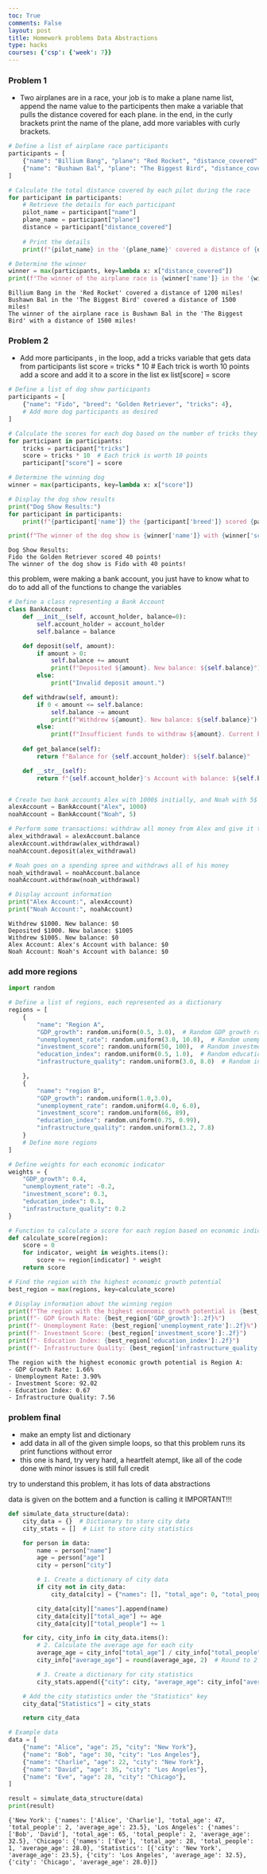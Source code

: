 ```yaml
---
toc: True
comments: False
layout: post
title: Homework problems Data Abstractions
type: hacks
courses: {'csp': {'week': 7}}
---
```


### Problem 1
- Two airplanes are in a race, your job is to make a plane name list, append the name value to the participents  then make a variable that pulls the distance covered for each plane. in the end, in the curly brackets print the name of the plane, add more variables with curly brackets. 


```python
# Define a list of airplane race participants
participants = [
    {"name": "Billium Bang", "plane": "Red Rocket", "distance_covered": 1200},
    {"name": "Bushawn Bal", "plane": "The Biggest Bird", "distance_covered": 1500}
]

# Calculate the total distance covered by each pilot during the race
for participant in participants:
    # Retrieve the details for each participant
    pilot_name = participant["name"]
    plane_name = participant["plane"]
    distance = participant["distance_covered"]
    
    # Print the details
    print(f"{pilot_name} in the '{plane_name}' covered a distance of {distance} miles!")

# Determine the winner
winner = max(participants, key=lambda x: x["distance_covered"])
print(f"The winner of the airplane race is {winner['name']} in the '{winner['plane']}' with a distance of {winner['distance_covered']} miles!")

```

    Billium Bang in the 'Red Rocket' covered a distance of 1200 miles!
    Bushawn Bal in the 'The Biggest Bird' covered a distance of 1500 miles!
    The winner of the airplane race is Bushawn Bal in the 'The Biggest Bird' with a distance of 1500 miles!


### Problem 2
- Add more participants , in the loop, add a tricks variable that gets data from participants list
    score = tricks * 10  # Each trick is worth 10 points
    add a score and add it to a score in the list ex list[score] = score


```python
# Define a list of dog show participants
participants = [
    {"name": "Fido", "breed": "Golden Retriever", "tricks": 4},
    # Add more dog participants as desired
]

# Calculate the scores for each dog based on the number of tricks they can perform
for participant in participants:
    tricks = participant["tricks"]
    score = tricks * 10  # Each trick is worth 10 points
    participant["score"] = score

# Determine the winning dog
winner = max(participants, key=lambda x: x["score"])

# Display the dog show results
print("Dog Show Results:")
for participant in participants:
    print(f"{participant['name']} the {participant['breed']} scored {participant['score']} points!")

print(f"The winner of the dog show is {winner['name']} with {winner['score']} points!")

```

    Dog Show Results:
    Fido the Golden Retriever scored 40 points!
    The winner of the dog show is Fido with 40 points!


this problem, were making a bank account, you just have to know what to do to add all of the functions to change the variables


```python
# Define a class representing a Bank Account
class BankAccount:
    def __init__(self, account_holder, balance=0):
        self.account_holder = account_holder
        self.balance = balance

    def deposit(self, amount):
        if amount > 0:
            self.balance += amount
            print(f"Deposited ${amount}. New balance: ${self.balance}")
        else:
            print("Invalid deposit amount.")

    def withdraw(self, amount):
        if 0 < amount <= self.balance:
            self.balance -= amount
            print(f"Withdrew ${amount}. New balance: ${self.balance}")
        else:
            print(f"Insufficient funds to withdraw ${amount}. Current balance: ${self.balance}")
                
    def get_balance(self):
        return f"Balance for {self.account_holder}: ${self.balance}"

    def __str__(self):
        return f"{self.account_holder}'s Account with balance: ${self.balance}"


# Create two bank accounts Alex with 1000$ initially, and Noah with 5$ initially:
alexAccount = BankAccount("Alex", 1000)
noahAccount = BankAccount("Noah", 5)

# Perform some transactions: withdraw all money from Alex and give it to Noah
alex_withdrawal = alexAccount.balance
alexAccount.withdraw(alex_withdrawal)
noahAccount.deposit(alex_withdrawal)

# Noah goes on a spending spree and withdraws all of his money
noah_withdrawal = noahAccount.balance
noahAccount.withdraw(noah_withdrawal)

# Display account information
print("Alex Account:", alexAccount)
print("Noah Account:", noahAccount)

```

    Withdrew $1000. New balance: $0
    Deposited $1000. New balance: $1005
    Withdrew $1005. New balance: $0
    Alex Account: Alex's Account with balance: $0
    Noah Account: Noah's Account with balance: $0


### add more regions



```python
import random

# Define a list of regions, each represented as a dictionary
regions = [
    {
        "name": "Region A",
        "GDP_growth": random.uniform(0.5, 3.0),  # Random GDP growth rate between 0.5% and 3.0%
        "unemployment_rate": random.uniform(3.0, 10.0),  # Random unemployment rate between 3.0% and 10.0%
        "investment_score": random.uniform(50, 100),  # Random investment score between 50 and 100
        "education_index": random.uniform(0.5, 1.0),  # Random education index between 0.5 and 1.0
        "infrastructure_quality": random.uniform(3.0, 8.0)  # Random infrastructure quality between 3.0 and 8.0 (scale of 1-10)

    },
    {
        "name": "region B",
        "GDP_growth": random.uniform(1.0,3.0),
        "unemployment_rate": random.uniform(4.0, 6.0),
        "investment_score": random.uniform(66, 89),
        "education_index": random.uniform(0.75, 0.99),
        "infrastructure_quality": random.uniform(3.2, 7.8)
    }
    # Define more regions
]

# Define weights for each economic indicator
weights = {
    "GDP_growth": 0.4,
    "unemployment_rate": -0.2,
    "investment_score": 0.3,
    "education_index": 0.1,
    "infrastructure_quality": 0.2
}

# Function to calculate a score for each region based on economic indicators and weights
def calculate_score(region):
    score = 0
    for indicator, weight in weights.items():
        score += region[indicator] * weight
    return score

# Find the region with the highest economic growth potential
best_region = max(regions, key=calculate_score)

# Display information about the winning region
print(f"The region with the highest economic growth potential is {best_region['name']}:")
print(f"- GDP Growth Rate: {best_region['GDP_growth']:.2f}%")
print(f"- Unemployment Rate: {best_region['unemployment_rate']:.2f}%")
print(f"- Investment Score: {best_region['investment_score']:.2f}")
print(f"- Education Index: {best_region['education_index']:.2f}")
print(f"- Infrastructure Quality: {best_region['infrastructure_quality']:.2f}")
```

    The region with the highest economic growth potential is Region A:
    - GDP Growth Rate: 1.66%
    - Unemployment Rate: 3.90%
    - Investment Score: 92.02
    - Education Index: 0.67
    - Infrastructure Quality: 7.56


### problem final

- make an empty list and dictionary
- add data in all of the given simple loops, so that this problem runs its print functions without error
- this one is hard, try very hard, a heartfelt atempt, like all of the code done with minor issues is still full credit

try to understand this problem, it has lots of data abstractions

data is given on the bottem and a function is calling it IMPORTANT!!!



```python
def simulate_data_structure(data):
    city_data = {}  # Dictionary to store city data
    city_stats = []  # List to store city statistics

    for person in data:
        name = person["name"]
        age = person["age"]
        city = person["city"]

        # 1. Create a dictionary of city data
        if city not in city_data:
            city_data[city] = {"names": [], "total_age": 0, "total_people": 0}

        city_data[city]["names"].append(name)
        city_data[city]["total_age"] += age
        city_data[city]["total_people"] += 1

    for city, city_info in city_data.items():
        # 2. Calculate the average age for each city
        average_age = city_info["total_age"] / city_info["total_people"]
        city_info["average_age"] = round(average_age, 2)  # Round to 2 decimal places

        # 3. Create a dictionary for city statistics
        city_stats.append({"city": city, "average_age": city_info["average_age"]})

    # Add the city statistics under the "Statistics" key
    city_data["Statistics"] = city_stats

    return city_data

# Example data
data = [
    {"name": "Alice", "age": 25, "city": "New York"},
    {"name": "Bob", "age": 30, "city": "Los Angeles"},
    {"name": "Charlie", "age": 22, "city": "New York"},
    {"name": "David", "age": 35, "city": "Los Angeles"},
    {"name": "Eve", "age": 28, "city": "Chicago"},
]

result = simulate_data_structure(data)
print(result)
```

    {'New York': {'names': ['Alice', 'Charlie'], 'total_age': 47, 'total_people': 2, 'average_age': 23.5}, 'Los Angeles': {'names': ['Bob', 'David'], 'total_age': 65, 'total_people': 2, 'average_age': 32.5}, 'Chicago': {'names': ['Eve'], 'total_age': 28, 'total_people': 1, 'average_age': 28.0}, 'Statistics': [{'city': 'New York', 'average_age': 23.5}, {'city': 'Los Angeles', 'average_age': 32.5}, {'city': 'Chicago', 'average_age': 28.0}]}

